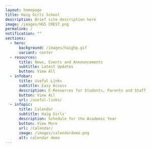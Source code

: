 ```yaml
---
layout: homepage
title: Haig Girls School
description: Brief site description here
image: /images/HGS CREST.png
permalink: /
notification: ""
sections:
  - hero:
      background: /images/haighp.gif
      variant: center
  - resources:
      title: News, Events and Announcements
      subtitle: Latest Updates
      button: View All
  - infobar:
      title: Useful Links
      subtitle: Easy Access
      description: E-Resources for Students, Parents and Staff
      button: View ALl
      url: /useful-links/
  - infopic:
      title: Calendar
      subtitle: Haig Girls'
      description: Schedule for the Academic Year
      button: View More
      url: /calendar/
      image: /images/calendardemo.png
      alt: calendar demo
---
```


